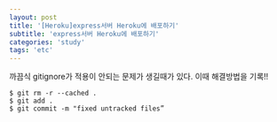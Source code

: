 ```yaml
---
layout: post
title: '[Heroku]express서버 Heroku에 배포하기'
subtitle: 'express서버 Heroku에 배포하기'
categories: 'study'
tags: 'etc'
---
```



까끔식 gitignore가 적용이 안되는 문제가 생길때가 있다. 이때 해결방법을 기록!!

```
$ git rm -r --cached .
$ git add .
$ git commit -m "fixed untracked files”
```
